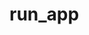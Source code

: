 # run_app

<!-- Photo by <a href="https://unsplash.com/@intothefab?utm_source=unsplash&utm_medium=referral&utm_content=creditCopyText">Fabio Comparelli</a> on <a href="https://unsplash.com/s/photos/adventure-running?utm_source=unsplash&utm_medium=referral&utm_content=creditCopyText">Unsplash</a> -->
  